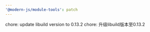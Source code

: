 ```yaml
---
'@modern-js/module-tools': patch
---
```


chore: update libuild version to 0.13.2
chore: 升级libuild版本至0.13.2
